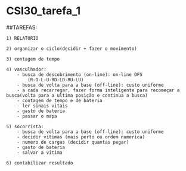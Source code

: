 # CSI30_tarefa_1

##TAREFAS:
	
	1) RELATORIO
	
	2) organizar o ciclo(decidir + fazer o movimento)
	
	3) contagem de tempo
	
	4) vasculhador:
		- busca de descobrimento (on-line): on-line DFS 
			(R-D-L-U-RD-LD-RU-LU)
		- busca de volta para a base (off-line): custo uniforme
		- a cada recarregar, fazer forma inteligente para recomeçar a busca(volta para a ultima posição e continua a busca)
		- contagem de tempo e de bateria
		- ler sinais vitais
		- gasto de bateria
		- passar o mapa
	
	5) socorrista:
		- busca de volta para a base (off-line): custo uniforme
		- decidir vitimas (mais perto ou ordem numerica)
		- numero de cargas (decidir quantas pegar)
		- gasto de bateria
		- salvar a vitima

	6) contabilizar resultado
